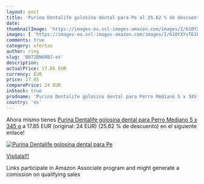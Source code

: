 ```yaml
---
layout: post
title: 'Purina Dentalife golosina dental para Pe al 25.62 % de descuento'
date: 
thumbnailImage: 'https://images-eu.ssl-images-amazon.com/images/I/610YXYxT61L._SL200_.jpg'
images: [ 'https://images-eu.ssl-images-amazon.com/images/I/610YXYxT61L._SL200_.jpg' ]
comments: true
category: ofertas
author: ring
slug: 'B072BN6RBJ-es'
description:
actualPrice: 17.85 EUR
currency: EUR
price: 17.85
comparePrice: 24 EUR
inStock: true
prodname: 'Purina Dentalife golosina dental para Perro Mediano 5 x 345 g'
country: 'es'
---
```


Ahora mismo tienes [Purina Dentalife golosina dental para Perro Mediano 5 x 345 g](https://www.amazon.es/dp/B072BN6RBJ/?tag=tolees-21) a 17.85 EUR (original: 24 EUR) (25.62 %  de descuento) en el siguiente enlace!

[![Purina Dentalife golosina dental para Pe](https://images-eu.ssl-images-amazon.com/images/I/610YXYxT61L._SL200_.jpg)](https://www.amazon.es/dp/B072BN6RBJ/?tag=tolees-21)

[Visítala!!!](https://www.amazon.es/dp/B072BN6RBJ/?tag=tolees-21)

Links participate in Amazon Associate program and might generate a comission on qualifying sales
